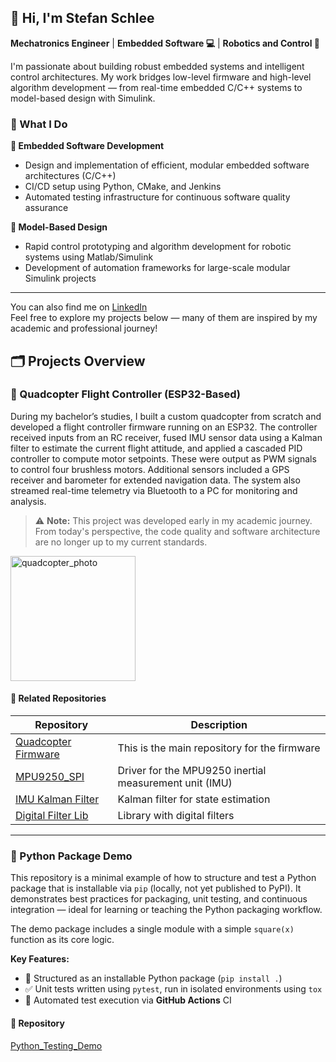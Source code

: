 ## 👋 Hi, I'm Stefan Schlee

**Mechatronics Engineer** | **Embedded Software 💻** | **Robotics and Control 🤖**

I'm passionate about building robust embedded systems and intelligent control architectures. My work bridges low-level firmware and high-level algorithm development — from real-time embedded C/C++ systems to model-based design with Simulink.

### 💼 What I Do

**🔧 Embedded Software Development**
- Design and implementation of efficient, modular embedded software architectures (C/C++)
- CI/CD setup using Python, CMake, and Jenkins
- Automated testing infrastructure for continuous software quality assurance

**📐 Model-Based Design**
- Rapid control prototyping and algorithm development for robotic systems using Matlab/Simulink
- Development of automation frameworks for large-scale modular Simulink projects

---

You can also find me on [LinkedIn](https://www.linkedin.com/in/stefan-schlee-9b67aa227/)  
Feel free to explore my projects below — many of them are inspired by my academic and professional journey!

## 🗂️ Projects Overview

### 📂 Quadcopter Flight Controller (ESP32-Based)

During my bachelor’s studies, I built a custom quadcopter from scratch and developed a flight controller firmware running on an ESP32. The controller received inputs from an RC receiver, fused IMU sensor data using a Kalman filter to estimate the current flight attitude, and applied a cascaded PID controller to compute motor setpoints. These were output as PWM signals to control four brushless motors. Additional sensors included a GPS receiver and barometer for extended navigation data. The system also streamed real-time telemetry via Bluetooth to a PC for monitoring and analysis.

> ⚠️ **Note:** This project was developed early in my academic journey. From today's perspective, the code quality and software architecture are no longer up to my current standards.

<p align="left">
  <img src="images/quadcopter.jpg" alt="quadcopter_photo" width="200"/>
</p>

#### 🔗 Related Repositories

| Repository | Description |
|------------|--------------|
| [Quadcopter Firmware](https://github.com/StefanSchlee/Quadrokopter_V2) | This is the main repository for the firmware |
| [MPU9250_SPI](https://github.com/StefanSchlee/MPU9250_SPI) | Driver for the MPU9250 inertial measurement unit (IMU) |
| [IMU Kalman Filter](https://github.com/StefanSchlee/IMU_KalmanFilter/tree/master) | Kalman filter for state estimation |
| [Digital Filter Lib](https://github.com/StefanSchlee/DigitalFilter/tree/master) | Library with digital filters |

---
### 📁 Python Package Demo

This repository is a minimal example of how to structure and test a Python package that is installable via `pip` (locally, not yet published to PyPI). It demonstrates best practices for packaging, unit testing, and continuous integration — ideal for learning or teaching the Python packaging workflow.

The demo package includes a single module with a simple `square(x)` function as its core logic.

**Key Features:**
- 📁 Structured as an installable Python package (`pip install .`)
- ✅ Unit tests written using `pytest`, run in isolated environments using `tox`
- 🔄 Automated test execution via **GitHub Actions** CI

#### 🔗 Repository
[Python_Testing_Demo](https://github.com/StefanSchlee/Python_Testing_CI_Demo/blob/master/src/MyPackage/MyModule.py)


<!--
**StefanSchlee/StefanSchlee** is a ✨ _special_ ✨ repository because its `README.md` (this file) appears on your GitHub profile.

Here are some ideas to get you started:

- 🔭 I’m currently working on ...
- 🌱 I’m currently learning ...
- 👯 I’m looking to collaborate on ...
- 🤔 I’m looking for help with ...
- 💬 Ask me about ...
- 📫 How to reach me: ...
- 😄 Pronouns: ...
- ⚡ Fun fact: ...
-->
